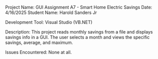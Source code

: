 Project Name: GUI Assignment A7 - Smart Home Electric Savings
Date: 4/16/2025
Student Name: Harold Sanders Jr

Development Tool: Visual Studio (VB.NET)

Description:
This project reads monthly savings from a file and displays savings info in a GUI. The user selects a month and views the specific savings, average, and maximum.

Issues Encountered:
None at all.
